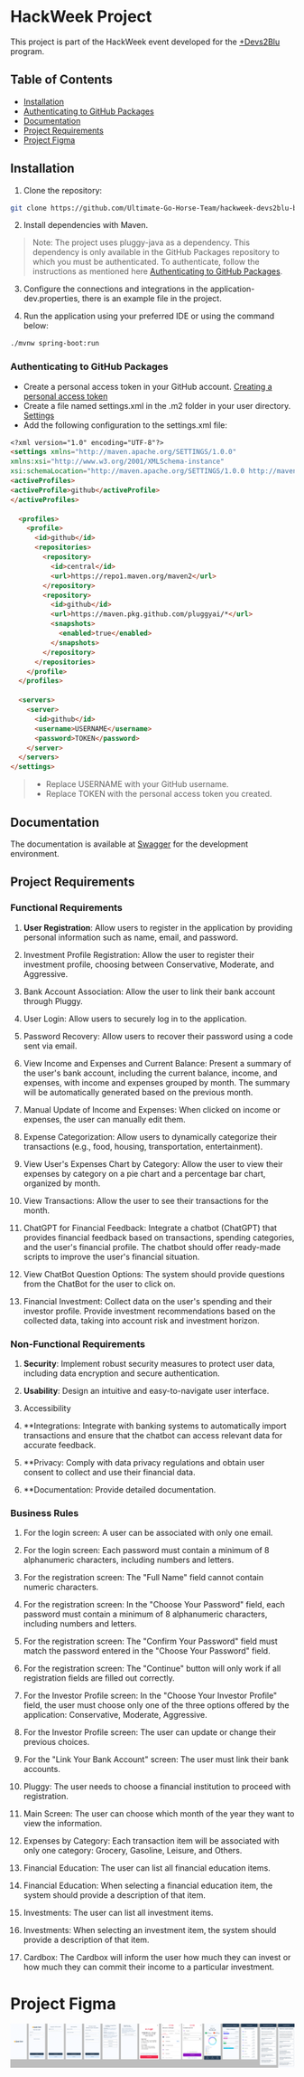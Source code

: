 # HackWeek Project

This project is part of the HackWeek event developed for the [+Devs2Blu](https://www.devs2blu.com.br/) 
program.

## Table of Contents

- [Installation](#installation)
- [Authenticating to GitHub Packages](#authenticating-to-github-packages)
- [Documentation](#documentation)
- [Project Requirements](#project-requirements)
- [Project Figma](#project-figma)

## Installation

1. Clone the repository:

```bash
git clone https://github.com/Ultimate-Go-Horse-Team/hackweek-devs2blu-backend.git
```

2. Install dependencies with Maven.

> Note: The project uses pluggy-java as a dependency. This dependency is only available in the GitHub Packages repository
> to which you must be authenticated. To authenticate, follow the instructions as mentioned here [Authenticating to GitHub Packages](#authenticating-to-github-packages).

3. Configure the connections and integrations in the application-dev.properties, there is an example file in the project.

4. Run the application using your preferred IDE or using the command below:

```bash
./mvnw spring-boot:run
```

### Authenticating to GitHub Packages

- Create a personal access token in your GitHub account. [Creating a personal access token](https://docs.github.com/en/github/authenticating-to-github/creating-a-personal-access-token)
- Create a file named settings.xml in the .m2 folder in your user directory. [Settings](https://maven.apache.org/settings.html)
- Add the following configuration to the settings.xml file:

```markdown
<?xml version="1.0" encoding="UTF-8"?>
<settings xmlns="http://maven.apache.org/SETTINGS/1.0.0"
xmlns:xsi="http://www.w3.org/2001/XMLSchema-instance"
xsi:schemaLocation="http://maven.apache.org/SETTINGS/1.0.0 http://maven.apache.org/xsd/settings-1.0.0.xsd">
<activeProfiles>
<activeProfile>github</activeProfile>
</activeProfiles>

  <profiles>
    <profile>
      <id>github</id>
      <repositories>
        <repository>
          <id>central</id>
          <url>https://repo1.maven.org/maven2</url>
        </repository>
        <repository>
          <id>github</id>
          <url>https://maven.pkg.github.com/pluggyai/*</url>
          <snapshots>
            <enabled>true</enabled>
          </snapshots>
        </repository>
      </repositories>
    </profile>
  </profiles>

  <servers>
    <server>
      <id>github</id>
      <username>USERNAME</username>
      <password>TOKEN</password>
    </server>
  </servers>
</settings>
```

> - Replace USERNAME with your GitHub username.
> - Replace TOKEN with the personal access token you created.

## Documentation

The documentation is available at [Swagger](http://localhost:8080/swagger-ui.html) for the development environment.

## Project Requirements

### Functional Requirements

1. **User Registration**:
Allow users to register in the application by providing personal information such as name, email, and password.

2. Investment Profile Registration:
Allow the user to register their investment profile, choosing between Conservative, Moderate, and Aggressive.

3. Bank Account Association:
Allow the user to link their bank account through Pluggy.

4. User Login:
Allow users to securely log in to the application.

5. Password Recovery:
Allow users to recover their password using a code sent via email.

6. View Income and Expenses and Current Balance:
Present a summary of the user's bank account, including the current balance, income, and expenses, with income and expenses grouped by month.
The summary will be automatically generated based on the previous month.

7. Manual Update of Income and Expenses:
When clicked on income or expenses, the user can manually edit them.

8. Expense Categorization:
Allow users to dynamically categorize their transactions (e.g., food, housing, transportation, entertainment).

9. View User's Expenses Chart by Category:
Allow the user to view their expenses by category on a pie chart and a percentage bar chart, organized by month.

10. View Transactions:
Allow the user to see their transactions for the month.

11. ChatGPT for Financial Feedback:
Integrate a chatbot (ChatGPT) that provides financial feedback based on transactions, spending categories, and the user's financial profile.
The chatbot should offer ready-made scripts to improve the user's financial situation.

12. View ChatBot Question Options:
The system should provide questions from the ChatBot for the user to click on.

13. Financial Investment:
Collect data on the user's spending and their investor profile.
Provide investment recommendations based on the collected data, taking into account risk and investment horizon.

### Non-Functional Requirements

1. **Security**: Implement robust security measures to protect user data, including data encryption and secure authentication.

2. **Usability**: Design an intuitive and easy-to-navigate user interface.

3. Accessibility

4. **Integrations: Integrate with banking systems to automatically import transactions and ensure that the chatbot can access relevant data for accurate feedback.

5. **Privacy: Comply with data privacy regulations and obtain user consent to collect and use their financial data.

6. **Documentation: Provide detailed documentation.


### Business Rules

1. For the login screen: A user can be associated with only one email.

2. For the login screen: Each password must contain a minimum of 8 alphanumeric characters, including numbers and letters.

3. For the registration screen: The "Full Name" field cannot contain numeric characters.

4. For the registration screen: In the "Choose Your Password" field, each password must contain a minimum of 8 alphanumeric characters, including numbers and letters.

5. For the registration screen: The "Confirm Your Password" field must match the password entered in the "Choose Your Password" field.

6. For the registration screen: The "Continue" button will only work if all registration fields are filled out correctly.

7. For the Investor Profile screen: In the "Choose Your Investor Profile" field, the user must choose only one of the three options offered by the application: Conservative, Moderate, Aggressive.

8. For the Investor Profile screen: The user can update or change their previous choices.

9. For the "Link Your Bank Account" screen: The user must link their bank accounts.

10. Pluggy: The user needs to choose a financial institution to proceed with registration.

11. Main Screen: The user can choose which month of the year they want to view the information.

12. Expenses by Category: Each transaction item will be associated with only one category: Grocery, Gasoline, Leisure, and Others.

13. Financial Education: The user can list all financial education items.

14. Financial Education: When selecting a financial education item, the system should provide a description of that item.

15. Investments: The user can list all investment items.

16. Investments: When selecting an investment item, the system should provide a description of that item.

17. Cardbox: The Cardbox will inform the user how much they can invest or how much they can commit their income to a particular investment.

# Project Figma

![Gasto Certo.png](docs/Gasto-Certo.png)